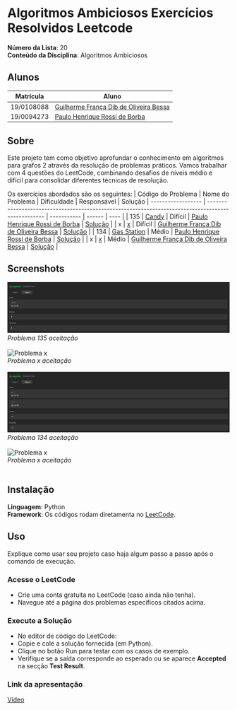 # Algoritmos Ambiciosos Exercícios Resolvidos Leetcode

**Número da Lista**: 20 <br>
**Conteúdo da Disciplina**: Algoritmos Ambiciosos <br>

## Alunos
|Matrícula | Aluno |
| -- | -- |
| 19/0108088  |  [Guilherme França Dib de Oliveira Bessa](https://github.com/GuiDib) |
| 19/0094273  |  [Paulo Henrique Rossi de Borba](https://github.com/paulohborba) |

## Sobre 
Este projeto tem como objetivo aprofundar o conhecimento em algoritmos para grafos 2 através da resolução de problemas práticos. Vamos trabalhar com 4 questões do LeetCode, combinando desafios de níveis médio e difícil para consolidar diferentes técnicas de resolução.

Os exercícios abordados são os seguintes:
| Código do Problema | Nome do Problema                                                                                   | Dificuldade |   Responsável | Solução
| ------------------ | -------------------------------------------------------------------------------------------------- | ----------- | ------ | ---- |
| 135              | [Candy](https://leetcode.com/problems/candy/description/)     | Difícil     | [Paulo Henrique Rossi de Borba](https://github.com/paulohborba) | [Solução](https://github.com/projeto-de-algoritmos-2025/Greed_ExerciciosResolvidos-Leetcode/blob/9172213727040327a3ff27ae548fa276aa064c66/Problema_135/problem135.py) |
| x               | [x](x)               | Difícil      | [Guilherme França Dib de Oliveira Bessa](https://github.com/GuiDib) | [Solução](x) |
| 134               | [Gas Station](https://leetcode.com/problems/gas-station/?envType=problem-list-v2&envId=greedy)               | Médio       | [Paulo Henrique Rossi de Borba](https://github.com/paulohborba) | [Solução](https://github.com/projeto-de-algoritmos-2025/Greed_ExerciciosResolvidos-Leetcode/blob/d3537be1a8bf06524a7fafd69072effdf4a3cbdb/Problema_134/problema134.py) |
| x               | [x](x)               | Médio       | [Guilherme França Dib de Oliveira Bessa](https://github.com/GuiDib) | [Solução](x) |


## Screenshots
![Problema 135](https://github.com/projeto-de-algoritmos-2025/Greed_ExerciciosResolvidos-Leetcode/blob/9172213727040327a3ff27ae548fa276aa064c66/Problema_135/img/Candy.png) <br>
*Problema 135 aceitação* <br> <br>
![Problema x](x) <br>
*Problema x aceitação* <br> <br>
![Problema 134](https://github.com/projeto-de-algoritmos-2025/Greed_ExerciciosResolvidos-Leetcode/blob/9172213727040327a3ff27ae548fa276aa064c66/Problema_134/img/GasStation.png) <br>
*Problema 134 aceitação* <br> <br>
![Problema x](x) <br>
*Problema x aceitação* <br> <br>

## Instalação 
**Linguagem**: Python<br>
**Framework**: Os códigos rodam diretamenta no [LeetCode](https://leetcode.com/).<br>

## Uso 
Explique como usar seu projeto caso haja algum passo a passo após o comando de execução.

### Acesse o LeetCode
- Crie uma conta gratuita no LeetCode (caso ainda não tenha).
- Navegue até a página dos problemas específicos citados acima.

### Execute a Solução
- No editor de código do LeetCode:
- Copie e cole a solução fornecida (em Python).
- Clique no botão Run para testar com os casos de exemplo.
- Verifique se a saída corresponde ao esperado ou se aparece **Accepted** na secção **Test Result**.

### Link da apresentação
[Vídeo](x) 